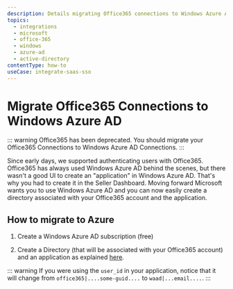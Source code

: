 ```yaml
---
description: Details migrating Office365 connections to Windows Azure AD.
topics:
  - integrations
  - microsoft
  - office-365
  - windows
  - azure-ad
  - active-directory
contentType: how-to
useCase: integrate-saas-sso
---
```


# Migrate Office365 Connections to Windows Azure AD

::: warning
Office365 has been deprecated. You should migrate your Office365 Connections to Windows Azure AD Connections.
:::

Since early days, we supported authenticating users with Office365. Office365 has always used Windows Azure AD behind the scenes, but there wasn't a good UI to create an "application" in Windows Azure AD. That's why you had to create it in the Seller Dashboard. Moving forward Microsoft wants you to use Windows Azure AD and you can now easily create a directory associated with your Office365 account and the application.

## How to migrate to Azure

1. Create a Windows Azure AD subscription (free)

2. Create a Directory (that will be associated with your Office365 account) and an application as explained [here](/waad-clientid).

::: warning
If you were using the `user_id` in your application, notice that it will change from `office365|....some-guid....` to `waad|...email....`.
:::
